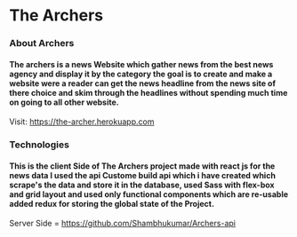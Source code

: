 # The Archers 
<h3>About Archers</h3>
<h4>The archers is a news Website which gather news from the best news agency and display it by the category the goal is to create and make a website were a reader can get the news headline from the news site of there choice and skim through the headlines without spending much time on going to all other website.</h4>


Visit: https://the-archer.herokuapp.com
<h3>Technologies</h3>
<h4>This is the client Side of The Archers project  made with react js for the news data I used the api Custome build api which i have created which scrape's the data and store it in the database, used Sass with flex-box and grid layout and used only functional components which are re-usable added redux for storing the global state of the Project.</h4>


Server Side = https://github.com/Shambhukumar/Archers-api

